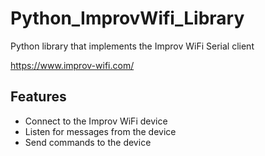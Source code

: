 # Python_ImprovWifi_Library
Python library that implements the Improv WiFi Serial client

https://www.improv-wifi.com/

## Features

- Connect to the Improv WiFi device
- Listen for messages from the device
- Send commands to the device

